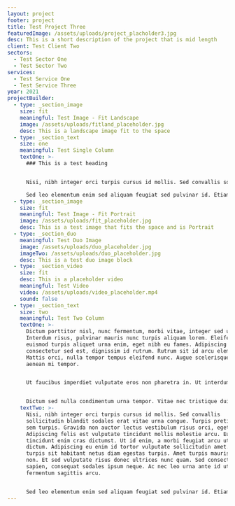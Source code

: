 ```yaml
---
layout: project
footer: project
title: Test Project Three
featuredImage: /assets/uploads/project_placholder3.jpg
desc: This is a short description of the project that is mid length
client: Test Client Two
sectors:
  - Test Sector One
  - Test Sector Two
services:
  - Test Service One
  - Test Service Three
year: 2021
projectBuilder:
  - type: _section_image
    size: fit
    meaningful: Test Image - Fit Landscape
    image: /assets/uploads/fitland_placeholder.jpg
    desc: This is a landscape image fit to the space
  - type: _section_text
    size: one
    meaningful: Test Single Column
    textOne: >-
      ### This is a test heading


      Nisi, nibh integer orci turpis cursus id mollis. Sed convallis sollicitudin blandit sodales erat vitae urna congue. Turpis pretium elit sem turpis. Gravida non auctor lectus vestibulum risus orci, eget dictum. Adipiscing felis est vulputate tincidunt mollis molestie arcu. Eu tincidunt enim cras dictumst. Ut id enim, a morbi feugiat arcu ut tortor dictum. Adipiscing eu enim id tortor vulputate sollicitudin amet. Maecenas turpis sit habitant netus diam egestas turpis. Amet turpis mauris, duis non. Et sed vulputate risus donec ultrices nunc quam. Sed consectetur sapien, consequat sodales ipsum neque. Ac nec leo urna ante id ut fermentum sagittis arcu.

      Sed leo elementum enim sed aliquam feugiat sed pulvinar id. Etiam sit lacus eget aliquam vulputate maecenas amet. Sit morbi vivamus quam sem pharetra, scelerisque sollicitudin convallis. Pulvinar sit justo lorem molestie. Sed aliquet nibh nunc ullamcorper at mattis. Ante orci, orci, natoque duis. Maecenas nunc arcu ac etiam nulla gravida. Curabitur et convallis ullamcorper aliquet. Pellentesque interdum felis tempor elit dignissim eu odio duis consequat. Aenean ornare ac eget ultricies amet malesuada dignissim. Neque, nunc morbi mus in. Vel a, diam nullam vel quisque non metus lobortis. Enim, semper in proin sem id posuere.
  - type: _section_image
    size: fit
    meaningful: Test Image - Fit Portrait
    image: /assets/uploads/fit_placeholder.jpg
    desc: This is a test image that fits the space and is Portrait
  - type: _section_duo
    meaningful: Test Duo Image
    image: /assets/uploads/duo_placeholder.jpg
    imageTwo: /assets/uploads/duo_placeholder.jpg
    desc: This is a test duo image block
  - type: _section_video
    size: fit
    desc: This is a placeholder video
    meaningful: Test Video
    video: /assets/uploads/video_placeholder.mp4
    sound: false
  - type: _section_text
    size: two
    meaningful: Test Two Column
    textOne: >-
      Dictum porttitor nisl, nunc fermentum, morbi vitae, integer sed ut.
      Interdum risus, pulvinar mauris nunc turpis aliquam lorem. Eleifend
      euismod turpis aliquet urna enim, eget nibh eu fames. Adipiscing
      consectetur sed est, dignissim id rutrum. Rutrum sit id arcu elementum.
      Mattis orci, nulla tempor tempus eleifend nunc. Augue scelerisque sapien,
      aenean mi tempor.


      Ut faucibus imperdiet vulputate eros non pharetra in. Ut interdum in euismod dui vitae magnis. Rhoncus lectus egestas malesuada magna nam sagittis, cursus viverra. Donec est, metus nisi, tortor, lorem. Condimentum mauris, neque, viverra fringilla amet, vel. Nunc, pellentesque in sit facilisi amet, netus vitae non in. Adipiscing sed vitae ipsum faucibus libero. Nunc sit massa feugiat ut tortor duis amet. Tellus donec sit elit senectus enim, aliquet feugiat velit.


      Dictum sed nulla condimentum urna tempor. Vitae nec tristique duis odio arcu dolor. Platea lorem orci congue sem. Ultrices et, sed nulla scelerisque commodo id tincidunt et aliquam. Tellus interdum id tellus sed sit fringilla sit. Eget ut purus tincidunt orci, magnis. Nunc, et, pellentesque semper risus mauris, viverra purus. Scelerisque quam amet vitae pellentesque dui fringilla gravida. Sed odio.
    textTwo: >-
      Nisi, nibh integer orci turpis cursus id mollis. Sed convallis
      sollicitudin blandit sodales erat vitae urna congue. Turpis pretium elit
      sem turpis. Gravida non auctor lectus vestibulum risus orci, eget dictum.
      Adipiscing felis est vulputate tincidunt mollis molestie arcu. Eu
      tincidunt enim cras dictumst. Ut id enim, a morbi feugiat arcu ut tortor
      dictum. Adipiscing eu enim id tortor vulputate sollicitudin amet. Maecenas
      turpis sit habitant netus diam egestas turpis. Amet turpis mauris, duis
      non. Et sed vulputate risus donec ultrices nunc quam. Sed consectetur
      sapien, consequat sodales ipsum neque. Ac nec leo urna ante id ut
      fermentum sagittis arcu.


      Sed leo elementum enim sed aliquam feugiat sed pulvinar id. Etiam sit lacus eget aliquam vulputate maecenas amet. Sit morbi vivamus quam sem pharetra, scelerisque sollicitudin convallis. Pulvinar sit justo lorem molestie. Sed aliquet nibh nunc ullamcorper at mattis. Ante orci, orci, natoque duis. Maecenas nunc arcu ac etiam nulla gravida. Curabitur et convallis ullamcorper aliquet. Pellentesque interdum felis tempor elit dignissim eu odio duis consequat. Aenean ornare ac eget ultricies amet malesuada dignissim. Neque, nunc morbi mus in. Vel a, diam nullam vel quisque non metus lobortis. Enim, semper in proin sem id posuere.
---
```

